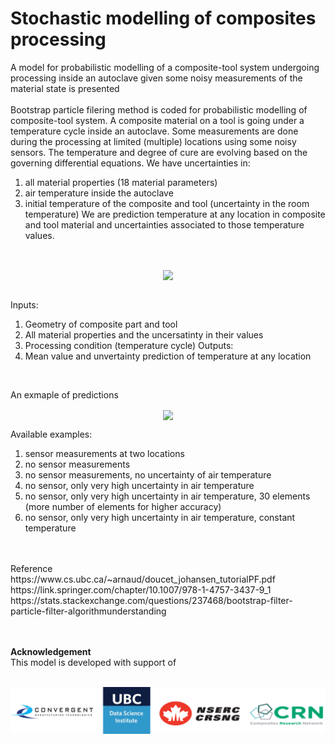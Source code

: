 # Stochastic modelling of composites processing
A model for probabilistic modelling of a composite-tool system undergoing processing inside an autoclave given some noisy measurements of the material state is presented
<br>
<br>
Bootstrap particle filering method is coded for probabilistic modelling of composite-tool system. A composite material on a tool is going under a temperature cycle inside an autoclave. Some measurements are done during the processing at limited (multiple) locations using some noisy sensors. The temperature and degree of cure are evolving based on the governing differential equations. We have uncertainties in:
1. all material properties  (18 material parameters)
2. air temperature inside the autoclave
3. initial temperature of the composite and tool (uncertainty in the room temperature)
We are prediction temperature at any location in composite and tool material and uncertainties associated to those temperature values. <br>
<br>
<p align="center">
<img  align="center" src="https://github.com/saniaki/Stochastic_modelling_composites_processing/blob/main/images/imge01.jpg" width="750"/> <br>
<br>

Inputs: <br>
1. Geometry of composite part and tool
2. All material properties and the uncersatinty in their values
3. Processing condition (temperature cycle)
Outputs: <br>
1. Mean value and unvertainty prediction of temperature at any location
<br>

An exmaple of predictions <br>
<p align="center">
<img  align="center" src="https://github.com/saniaki/Stochastic_modelling_composites_processing/blob/main/images/image2.jpg" width="650"/>  <br> 

Available examples: <br>
1. sensor measurements at two locations
2. no sensor measurements
3. no sensor measurements, no uncertainty of air temperature
4. no sensor, only very high uncertainty in air temperature
5. no sensor, only very high uncertainty in air temperature, 30 elements (more number of elements for higher accuracy)
6. no sensor, only very high uncertainty in air temperature, constant temperature
<br>
<br>
Reference <br>
https://www.cs.ubc.ca/~arnaud/doucet_johansen_tutorialPF.pdf <br>
https://link.springer.com/chapter/10.1007/978-1-4757-3437-9_1 <br>
https://stats.stackexchange.com/questions/237468/bootstrap-filter-particle-filter-algorithmunderstanding <br>
<br>
<br>

**Acknowledgement** <br>
This model is developed with support of <br>
<br>
<p align="center">
<img  align="center" src="https://github.com/saniaki/active_learning/blob/main/images/image02.png"/> 
